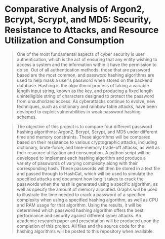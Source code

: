 # Comparative Analysis of Argon2, Bcrypt, Scrypt, and MD5: Security, Resistance to Attacks, and Resource Utilization and Consumption
> One of the most fundamental aspects of cyber security is user authentication, which is the act of ensuring that any entity wishing to access a system and 
the information within it have the permission to do so. Out of all authentication methods, those that are password based are the most common, and password
hashing algorithms are used to help mask a user's password when stored on the backend database. Hashing is the algorithmic process of taking a variable length
input string, known as the key, and producing a fixed length unintelligible string of characters designed to protect the password from unauthorized access. As 
cyberattacks continue to evolve, new techniques, such as dictionary and rainbow table attacks, have been devloped to exploit vulnerabilities in weak password hashing schemes. 

 > The objective of this project is to compare four different password hashing algorithms: Argon2, Bcrypt, Scrypt, and MD5 under different time and memory constraints. These algorithms will be compared based on their 
resistance to various cryptographic attacks, including dictionary, brute-force, and time-memory trade-off attacks, as well as their resource utilization and consumption. A python script will be developed to implement
each hashing algorithm and produce a variety of passwords of varying complexity along with their corresponding hash. These passwords will then be stored in a text file and passed through to HashCat, which will be used 
to simulate the specified attacks and document how long it takes to crack the passwords when the hash is generated using a specific algorithm, as well as specify the amount of memory allocated. Graphs will be used to illustrate the time needed to crack a password 
of a specified complexity when using a specified hashing algorithm, as well as CPU and RAM usage for that algorithm. Using the results, it will be determined which password hashing algorithm offers the best performance
and security against different cyber attacks. An academic research paper and presentation will be produced upon the completion of this project. All files and the source code for the hashing algorithms will be posted to this repository when available. 

